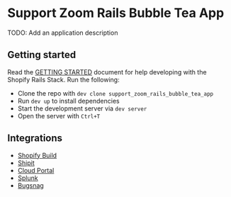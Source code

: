 # Support Zoom Rails Bubble Tea App

TODO: Add an application description

## Getting started

Read the [GETTING STARTED](GETTING_STARTED.md) document for help developing with the Shopify Rails Stack. Run the following:

- Clone the repo with `dev clone support_zoom_rails_bubble_tea_app`
- Run `dev up` to install dependencies
- Start the development server via `dev server`
- Open the server with `Ctrl+T`

## Integrations

- [Shopify Build](https://buildkite.com/shopify/support_zoom_rails_bubble_tea_app)
- [Shipit](https://shipit.shopify.io/shopify/support_zoom_rails_bubble_tea_app/production)
- [Cloud Portal](https://cloud-portal-tier2.shopifycloud.com/namespaces/support_zoom_rails_bubble_tea_app-production/workloads)
- [Splunk](https://logs.shopify.io/en-US/app/search/search?q=search%20application%3D%22support_zoom_rails_bubble_tea_app-production%22)
- [Bugsnag](https://app.bugsnag.com/shopify/support_zoom_rails_bubble_tea_app/errors)
